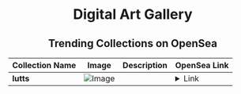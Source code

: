 <div align="center">

# Digital Art Gallery

## Trending Collections on OpenSea

| Collection Name                       | Image                                                                                     | Description                       | OpenSea Link                                                                                          |
|---------------------------------------|-------------------------------------------------------------------------------------------|-----------------------------------|--------------------------------------------------------------------------------------------------------|
| **lutts** | ![Image](https://i.seadn.io/s/raw/files/a033e16876ab2c5bd6e7be4c49ae052b.jpg?w=500&auto=format?w=200&auto=format) |  | <details><summary>Link</summary>[lutts](https://opensea.io/collection/lutts)</details> |

</div>